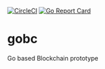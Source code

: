 [![CircleCI](https://circleci.com/gh/heckdevice/gobc.svg?style=svg)](https://circleci.com/gh/heckdevice/gobc)
[![Go Report Card](https://goreportcard.com/badge/github.com/heckdevice/gobc)](https://goreportcard.com/report/github.com/heckdevice/gobc)


# gobc
Go based Blockchain prototype
